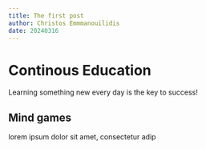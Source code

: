 ```yaml
---
title: The first post
author: Christos Emmmanouilidis
date: 20240316
---
```

# Continous Education
Learning something new every day is the key to success!

## Mind games
lorem ipsum dolor sit amet, consectetur adip
